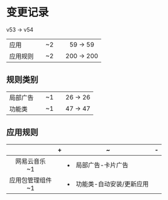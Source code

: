 # 变更记录

v53 -> v54

||||||
|-|:-:|:-:|:-:|:-:|
|应用||~2||59 -> 59|
|应用规则||~2||200 -> 200|

## 规则类别

||||||
|-|:-:|:-:|:-:|:-:|
|局部广告||~1||26 -> 26|
|功能类||~1||47 -> 47|

## 应用规则

||+|~|-|
|:-:|-|-|-|
|网易云音乐<br>~1||<li>局部广告-卡片广告||
|应用包管理组件<br>~1||<li>功能类-自动安装/更新应用||
